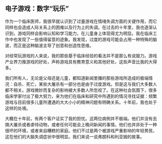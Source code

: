 ## 电子游戏：数字“玩乐”

  作为一个临床医师，我很早就认识到了过量游戏在情绪失调方面的关键作用，而它同样也会造成人际关系上的困难以及行为上的失调。在过去的十年里，我也逐渐认识到，游戏同样会影响认知和学习能力，在儿童身上体现得尤为明显。我在临床工作中也发现了一些值得留意的迹象。我发现，过度的游戏可能会占用一种特殊的脑波，而正是这种脑波主导了创意和创造性思维。

  对经常玩游戏的人来说，我的那些基于临床经验的看法并不是那么有说服力。游戏产业界力推游戏的好处，声称游戏具有教育意义和其他好处，这些声音比我的大得多。

  我们所有人，无论是父母还是儿童，都知道新闻里播的那些游戏所造成的极端情况：自杀、死亡，某些大屠杀有一部分也是由于过度游戏。但是这与我们大多数人都不相关。游戏微妙而复杂的影响被大多数人所忽视了。在这种社会氛围下，很多临床学家付出了极大努力，来为他们在临床和研究中所遇到的情况寻找证据：频繁游戏与目前很多儿童所遭遇的大大小小的精神问题有明确关系。十年前，我也处于这样的处境。

  大概在十年前，有两个客户证实了我的担忧。这两位病例并不极端。他们并没有去搞大屠杀或者虐待动物，或者任何可能会上晚间新闻的事情。他们也并非处于一种很坏的环境，或者来自糟糕的家庭。他们不过是两个被游戏严重影响的年轻男孩，这在他们的大脑失调症状中很明显。我们来说一说弗朗科和利亚姆的故事。